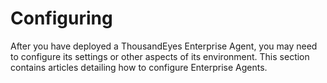 # Configuring

After you have deployed a ThousandEyes Enterprise Agent, you may need to configure its settings or other aspects of its environment. This section contains articles detailing how to configure Enterprise Agents.
